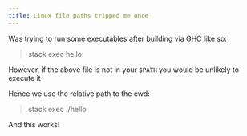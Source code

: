 ```yaml
---
title: Linux file paths tripped me once
---
```


Was trying to run some executables after building via GHC like so: 

> stack exec hello

However, if the above file is not in your `$PATH` you would be unlikely to execute it

Hence we use the relative path to the cwd:

> stack exec ./hello

And this works!
